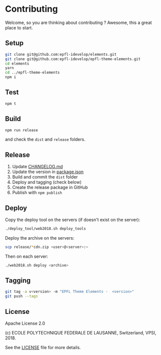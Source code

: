 Contributing
============

Welcome, so you are thinking about contributing ?
Awesome, this a great place to start.

Setup
-----

```bash
git clone git@github.com:epfl-idevelop/elements.git
git clone git@github.com:epfl-idevelop/epfl-theme-elements.git
cd elements
yarn
cd ../epfl-theme-elements
npm i
```

Test
----

```bash
npm t
```

Build
-----

```bash
npm run release
```

and check the `dist` and `release` folders.

Release
-------

  1. Update [CHANGELOG.md](CHANGELOG.md)
  2. Update the version in [package.json](package.json)
  3. Build and commit the `dist` folder
  4. Deploy and tagging (check below)
  5. Create the release package in GitHub
  6. Publish with ``npm publish``

Deploy
------

Copy the deploy tool on the servers (if doesn't exist on the server):
```bash
./deploy_tool/web2018.sh deploy_tools
```

Deploy the archive on the servers:
```bash
scp release/*cdn.zip <user>@<server>:~
```

Then on each server:
```bash
./web2018.sh deploy <archive>
```

Tagging
-------
```bash
git tag -a v<version> -m "EPFL Theme Elements -  <version>"
git push --tags
```

License
-------

Apache License 2.0

(c) ECOLE POLYTECHNIQUE FEDERALE DE LAUSANNE, Switzerland, VPSI, 2018.

See the [LICENSE](LICENSE) file for more details.
